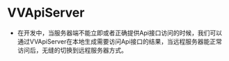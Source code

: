 # VVApiServer

* 在开发中，当服务器端不能立即或者正确提供Api接口访问的时候，我们可以通过VVApiServer在本地生成需要访问Api接口的结果，当远程服务器能正常访问后，无缝的切换到远程服务器方式。

